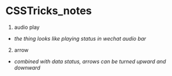 # CSSTricks_notes

1. audio play
* *the thing looks like playing status in wechat audio bar*

2. arrow
* *combined with data status, arrows can be turned upward and downward*
